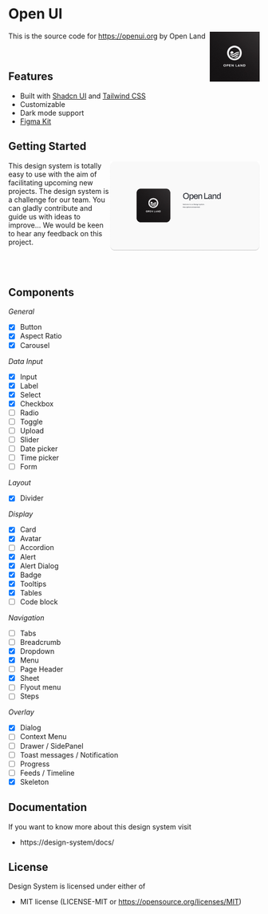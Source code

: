 # Open UI

<img src="./OpenLand.jpeg" alt="Open Land logo" align="right"  width="100">

This is the source code for https://openui.org by Open Land

<br>

## Features

- Built with [Shadcn UI](https://https://ui.shadcn.com//) and [Tailwind CSS](https://tailwindcss.com/)
- Customizable
- Dark mode support
- [Figma Kit](https://www.figma.com/community/file/1354464067434498042)

## Getting Started

<img src="./preview.png" alt="Open Land logo" align="right"  width="300">
This design system is totally easy to use with the aim of facilitating upcoming new projects. The design system is a challenge for our team. You can gladly contribute and guide us with ideas to improve... We would be keen to hear any feedback on this project.

<br>
<br>
<br>
<br>

## Components

_General_

- [x] Button
- [x] Aspect Ratio
- [x] Carousel

_Data Input_

- [x] Input
- [x] Label
- [x] Select
- [x] Checkbox
- [ ] Radio
- [ ] Toggle
- [ ] Upload
- [ ] Slider
- [ ] Date picker
- [ ] Time picker
- [ ] Form

_Layout_

- [x] Divider

_Display_

- [x] Card
- [x] Avatar
- [ ] Accordion
- [x] Alert
- [x] Alert Dialog
- [x] Badge
- [x] Tooltips
- [x] Tables
- [ ] Code block

_Navigation_

- [ ] Tabs
- [ ] Breadcrumb
- [x] Dropdown
- [x] Menu
- [ ] Page Header
- [x] Sheet
- [ ] Flyout menu
- [ ] Steps

_Overlay_

- [x] Dialog
- [ ] Context Menu
- [ ] Drawer / SidePanel
- [ ] Toast messages / Notification
- [ ] Progress
- [ ] Feeds / Timeline
- [x] Skeleton

## Documentation

If you want to know more about this design system visit

- https://design-system/docs/

## License

Design System is licensed under either of

- MIT license (LICENSE-MIT or https://opensource.org/licenses/MIT)
